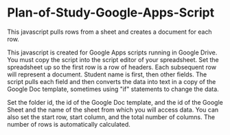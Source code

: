 # Plan-of-Study-Google-Apps-Script
This javascript pulls rows from a sheet and creates a document for each row.

This javascript is created for Google Apps scripts running in Google Drive. You must copy the script into the script editor of your spreadsheet. Set the spreadsheet up so the first row is a row of headers. Each subsequent row will represent a document. Student name is first, then other fields. The script pulls each field and then converts the data into text in a copy of the Google Doc template, sometimes using "if" statements to change the data.

Set the folder id, the id of the Google Doc template, and the id of the Google Sheet and the name of the sheet from which you will access data. You can also set the start row, start column, and the total number of columns. The number of rows is automatically calculated. 
